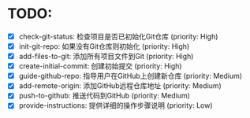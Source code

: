 # TODO:

- [x] check-git-status: 检查项目是否已初始化Git仓库 (priority: High)
- [x] init-git-repo: 如果没有Git仓库则初始化 (priority: High)
- [x] add-files-to-git: 添加所有项目文件到Git (priority: High)
- [x] create-initial-commit: 创建初始提交 (priority: High)
- [x] guide-github-repo: 指导用户在GitHub上创建新仓库 (priority: Medium)
- [x] add-remote-origin: 添加GitHub远程仓库地址 (priority: Medium)
- [x] push-to-github: 推送代码到GitHub (priority: Medium)
- [x] provide-instructions: 提供详细的操作步骤说明 (priority: Low)
